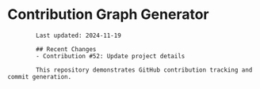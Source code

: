 # Contribution Graph Generator
            
            Last updated: 2024-11-19
            
            ## Recent Changes
            - Contribution #52: Update project details
            
            This repository demonstrates GitHub contribution tracking and commit generation.
        